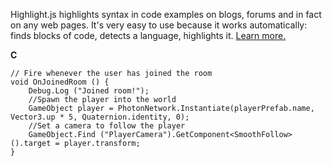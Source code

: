 Highlight.js highlights syntax in code examples on blogs, forums and in fact on any web pages. It's very easy to use because it works automatically: finds blocks of code, detects a language, highlights it. [Learn more.](http://softwaremaniacs.org/soft/highlight/en/)

**C**

	// Fire whenever the user has joined the room
	void OnJoinedRoom () {
		Debug.Log ("Joined room!");
		//Spawn the player into the world
		GameObject player = PhotonNetwork.Instantiate(playerPrefab.name, Vector3.up * 5, Quaternion.identity, 0);
		//Set a camera to follow the player
		GameObject.Find ("PlayerCamera").GetComponent<SmoothFollow> ().target = player.transform;
	}
